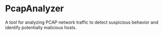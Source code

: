 # PcapAnalyzer
A tool for analyzing PCAP network traffic to detect suspicious behavior and identify potentially malicious hosts.
